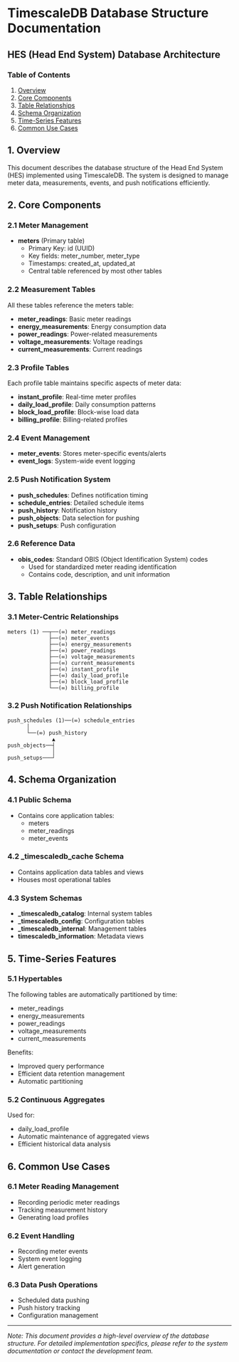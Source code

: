 # TimescaleDB Database Structure Documentation
## HES (Head End System) Database Architecture

### Table of Contents
1. [Overview](#overview)
2. [Core Components](#core-components)
3. [Table Relationships](#table-relationships)
4. [Schema Organization](#schema-organization)
5. [Time-Series Features](#time-series-features)
6. [Common Use Cases](#common-use-cases)

## 1. Overview
This document describes the database structure of the Head End System (HES) implemented using TimescaleDB. The system is designed to manage meter data, measurements, events, and push notifications efficiently.

## 2. Core Components

### 2.1 Meter Management
- **meters** (Primary table)
  - Primary Key: id (UUID)
  - Key fields: meter_number, meter_type
  - Timestamps: created_at, updated_at
  - Central table referenced by most other tables

### 2.2 Measurement Tables
All these tables reference the meters table:
- **meter_readings**: Basic meter readings
- **energy_measurements**: Energy consumption data
- **power_readings**: Power-related measurements
- **voltage_measurements**: Voltage readings
- **current_measurements**: Current readings

### 2.3 Profile Tables
Each profile table maintains specific aspects of meter data:
- **instant_profile**: Real-time meter profiles
- **daily_load_profile**: Daily consumption patterns
- **block_load_profile**: Block-wise load data
- **billing_profile**: Billing-related profiles

### 2.4 Event Management
- **meter_events**: Stores meter-specific events/alerts
- **event_logs**: System-wide event logging

### 2.5 Push Notification System
- **push_schedules**: Defines notification timing
- **schedule_entries**: Detailed schedule items
- **push_history**: Notification history
- **push_objects**: Data selection for pushing
- **push_setups**: Push configuration

### 2.6 Reference Data
- **obis_codes**: Standard OBIS (Object Identification System) codes
  - Used for standardized meter reading identification
  - Contains code, description, and unit information

## 3. Table Relationships

### 3.1 Meter-Centric Relationships
```
meters (1) ──┬──(∞) meter_readings
             ├──(∞) meter_events
             ├──(∞) energy_measurements
             ├──(∞) power_readings
             ├──(∞) voltage_measurements
             ├──(∞) current_measurements
             ├──(∞) instant_profile
             ├──(∞) daily_load_profile
             ├──(∞) block_load_profile
             └──(∞) billing_profile
```

### 3.2 Push Notification Relationships
```
push_schedules (1)──(∞) schedule_entries
      │
      └──(∞) push_history
              ▲
push_objects──┤
              │
push_setups───┘
```

## 4. Schema Organization

### 4.1 Public Schema
- Contains core application tables:
  - meters
  - meter_readings
  - meter_events

### 4.2 _timescaledb_cache Schema
- Contains application data tables and views
- Houses most operational tables

### 4.3 System Schemas
- **_timescaledb_catalog**: Internal system tables
- **_timescaledb_config**: Configuration tables
- **_timescaledb_internal**: Management tables
- **timescaledb_information**: Metadata views

## 5. Time-Series Features

### 5.1 Hypertables
The following tables are automatically partitioned by time:
- meter_readings
- energy_measurements
- power_readings
- voltage_measurements
- current_measurements

Benefits:
- Improved query performance
- Efficient data retention management
- Automatic partitioning

### 5.2 Continuous Aggregates
Used for:
- daily_load_profile
- Automatic maintenance of aggregated views
- Efficient historical data analysis

## 6. Common Use Cases

### 6.1 Meter Reading Management
- Recording periodic meter readings
- Tracking measurement history
- Generating load profiles

### 6.2 Event Handling
- Recording meter events
- System event logging
- Alert generation

### 6.3 Data Push Operations
- Scheduled data pushing
- Push history tracking
- Configuration management

---

*Note: This document provides a high-level overview of the database structure. For detailed implementation specifics, please refer to the system documentation or contact the development team.* 
